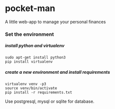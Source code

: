 # pocket-man

A little web-app to manage your personal finances

### Set the environment

##### install python and virtualenv
```shell script
sudo apt-get install python3
pip install virtualenv
```
##### create a new environment and install requirements
```shell script
virtualenv venv -p3
source venv/bin/activate
pip install -r requirements.txt
```
Use postgresql, mysql or sqlite for database.